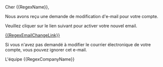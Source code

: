 Cher {{RegexName}},

Nous avons reçu une demande de modification d'e-mail pour votre compte.

Veuillez cliquer sur le lien suivant pour activer votre nouvel email.

<a href="{{RegexEmailChangeLink}}">{{RegexEmailChangeLink}}</a>

Si vous n'avez pas demandé à modifier le courrier électronique de votre compte, vous pouvez ignorer cet e-mail.

L'équipe {{RegexCompanyName}}
